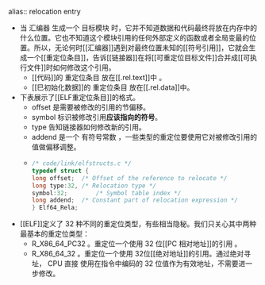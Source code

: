 alias:: relocation entry

- 当 汇编器 生成一个 目标模块 时，它并不知道数据和代码最终将放在内存中的什么位置。它也不知道这个模块引用的任何外部定义的函数或者全局变最的位置。所以，无论何时[[汇编器]]遇到对最终位置未知的[[符号引用]]，它就会生成一个[[重定位条目]]，告诉[[链接器]]在将[[可重定位目标文件]]合并成[[可执行文件]]时如何修改这个引用。
	- [[代码]]的 重定位条目 放在[[.rel.text]]中 。
	- [[巳初始化数据]]的 重定位条目 放在[[.rel.data]]中。
- 下表展示了[[ELF重定位条目]]的格式。
	- offset 是需要被修改的引用的节偏移。
	- symbol 标识被修改引用**应该指向的符号**。
	- type 告知链接器如何修改新的引用。
	- addend 是一个 有符号常数 ，一些类型的重定位要使用它对被修改引用的值做偏移调整。
	- ``` c
	  /* code/link/elfstructs.c */
	  typedef struct {
	  long offset;	/* Offset of the reference to relocate */
	  long type:32,	/* Relocation type */
	  symbol:32; 		/* Symbol table index */
	  long addend;	/* Constant part of relocation expression */
	  } Elf64_Rela;
	  ```
- [[ELF]]定义了 32 种不同的重定位类型，有些相当隐秘。我们只关心其中两种最基本的重定位类型：
	- R_X86_64_PC32 。重定位一个使用 32 位[[PC 相对地址]]的引用 。
	- R_X86_64_32 。重定位一个使用 32位[[绝对地址]]的引用。通过绝对寻址，
	  CPU 直接
	  使用在指令中编码的 32 位值作为有效地址，不需要进一步修改。